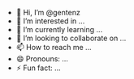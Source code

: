 - 👋 Hi, I’m @gentenz
- 👀 I’m interested in ...
- 🌱 I’m currently learning ...
- 💞️ I’m looking to collaborate on ...
- 📫 How to reach me ...
- 😄 Pronouns: ...
- ⚡ Fun fact: ...

<!---
gentenz/gentenz is a ✨ special ✨ repository because its `README.md` (this file) appears on your GitHub profile.
You can click the Preview link to take a look at your changes.
--->
